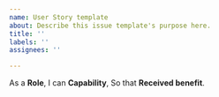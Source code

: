 ```yaml
---
name: User Story template
about: Describe this issue template's purpose here.
title: ''
labels: ''
assignees: ''

---
```


As a **Role**, I can **Capability**, So that **Received benefit**.
